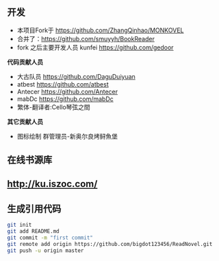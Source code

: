 ## 开发
- 本项目Fork于 https://github.com/ZhangQinhao/MONKOVEL
- 合并了：https://github.com/smuyyh/BookReader
- fork 之后主要开发人员 kunfei https://github.com/gedoor

**代码贡献人员**
- 大古队员 https://github.com/DaguDuiyuan
- atbest https://github.com/atbest
- Antecer https://github.com/Antecer
- mabDc https://github.com/mabDc
- 繁体-翻译者:Cello琴弦之間

**其它贡献人员**
- 图标绘制 群管理员-新奥尔良烤鲟魚堡

## 在线书源库

## http://ku.iszoc.com/

## 生成引用代码
```bash
git init
git add README.md
git commit -m "first commit"
git remote add origin https://github.com/bigdot123456/ReadNovel.git
git push -u origin master
```